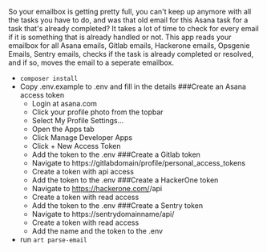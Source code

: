 So your emailbox is getting pretty full, you can't keep up anymore with all the tasks you have to do, and was that old email for this Asana task for a task that's already completed?
It takes a lot of time to check for every email if it is something that is already handled or not.
This app reads your emailbox for all Asana emails, Gitlab emails, Hackerone emails, Opsgenie Emails, Sentry emails, checks if the task is already completed or resolved, and if so, moves the email to a seperate emailbox.

- `composer install`
- Copy .env.example to .env and fill in the details
###Create an Asana access token
    - Login at asana.com
    - Click your profile photo from the topbar
    - Select My Profile Settings…
    - Open the Apps tab
    - Click Manage Developer Apps
    - Click + New Access Token
    - Add the token to the .env
###Create a Gitlab token
    - Navigate to https://gitlabdomain/profile/personal_access_tokens
    - Create a token with api access
    - Add the token to the .env
###Create a HackerOne token
    - Navigate to https://hackerone.com/<program url>/api
    - Create a token with read access
    - Add the token to the .env
###Create a Sentry token
    - Navigate to https://sentrydomainname/api/
    - Create a token with read access
    - Add the name and the token to the .env
- run `art parse-email`


